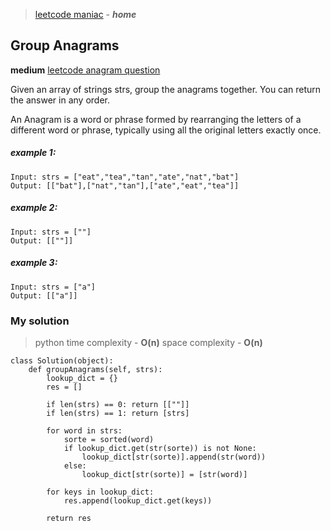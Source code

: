 > [leetcode maniac](README.md) - ***home***

## Group Anagrams
**medium**
[leetcode anagram question](https://leetcode.com/problems/group-anagrams/)

Given an array of strings strs, group the anagrams together. You can return the answer in any order.

An Anagram is a word or phrase formed by rearranging the letters of a different word or phrase, typically using all the original letters exactly once.

##### example 1:
    Input: strs = ["eat","tea","tan","ate","nat","bat"]
    Output: [["bat"],["nat","tan"],["ate","eat","tea"]]

##### example 2:
    Input: strs = [""]
    Output: [[""]]

##### example 3:
    Input: strs = ["a"]
    Output: [["a"]]



### My solution
> python
>  time complexity - **O(n)**  space complexity - **O(n)**

    class Solution(object):
        def groupAnagrams(self, strs):
            lookup_dict = {}
            res = []
            
            if len(strs) == 0: return [[""]]
            if len(strs) == 1: return [strs]
            
            for word in strs:
                sorte = sorted(word)
                if lookup_dict.get(str(sorte)) is not None:
                    lookup_dict[str(sorte)].append(str(word))
                else:
                    lookup_dict[str(sorte)] = [str(word)]
                    
            for keys in lookup_dict:
                res.append(lookup_dict.get(keys))
            
            return res








